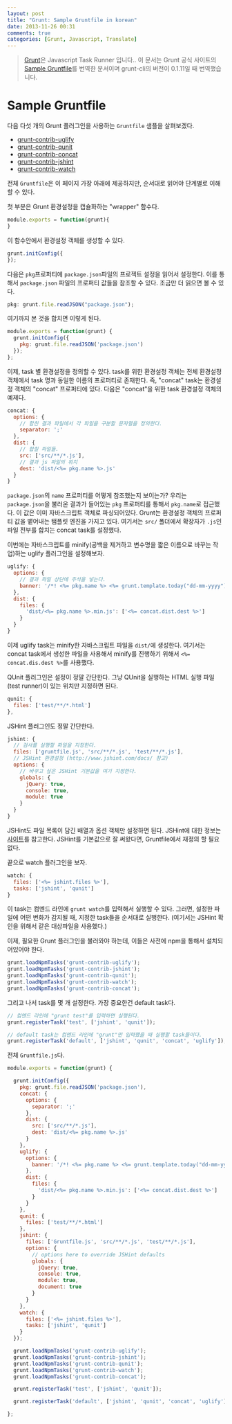 ```yaml
---
layout: post
title: "Grunt: Sample Gruntfile in korean"
date: 2013-11-26 00:31
comments: true
categories: [Grunt, Javascript, Translate]
---
```



>[Grunt](http://gruntjs.com)은 Javascript Task Runner 입니다.. 이 문서는 Grunt 공식 사이트의 [Sample Gruntfile](http://gruntjs.com/sample-gruntfile)를 번역한 문서이며 grunt-cli의 버전이 0.1.11일 때 번역했습니다.

# Sample Gruntfile

다음 다섯 개의 Grunt 플러그인을 사용하는 `Gruntfile` 샘플을 살펴보겠다.

* [grunt-contrib-uglify](https://github.com/gruntjs/grunt-contrib-uglify)
* [grunt-contrib-qunit](https://github.com/gruntjs/grunt-contrib-qunit)
* [grunt-contrib-concat](https://github.com/gruntjs/grunt-contrib-concat)
* [grunt-contrib-jshint](https://github.com/gruntjs/grunt-contrib-jshint)
* [grunt-contrib-watch](https://github.com/gruntjs/grunt-contrib-watch)

<!-- more -->

전체 `Gruntfile`은 이 페이지 가장 아래에 제공하지만, 순서대로 읽어야 단계별로 이해할 수 있다. 

첫 부분은 Grunt 환경설정을 캡슐화하는 "wrapper" 함수다. 

```javascript
module.exports = function(grunt){
}
```

이 함수안에서 환경설정 객체를 생성할 수 있다. 

```javascript
grunt.initConfig({
});
```

다음은 `pkg`프로퍼티에 `package.json`파일의 프로젝트 설정을 읽어서 설정한다. 이를 통해서 `package.json` 파일의 프로퍼티 값들을 참조할 수 있다. 조금만 더 읽으면 볼 수 있다. 

```javascript
pkg: grunt.file.readJSON("package.json");
```

여기까지 본 것을 합치면 이렇게 된다. 

```javascript
module.exports = function(grunt) {
  grunt.initConfig({
    pkg: grunt.file.readJSON('package.json')
  });
};
```

이제, task 별 환경설정을 정의할 수 있다. task를 위한 환경설정 객체는 전체 환경설정 객체에서 task 명과 동일한 이름의 프로퍼티로 존재한다. 즉, "concat" task는 환경설정 객체의 "concat" 프로퍼티에 있다. 다음은 "concat"을 위한 task 환경설정 객체의 예제다. 

```javascript
concat: {
  options: {
    // 합친 결과 파일에서 각 파일을 구분할 문자열을 정의한다. 
    separator: ';'
  },
  dist: {
    // 합칠 파일들.
    src: ['src/**/*.js'],
    // 결과 js 파일의 위치
    dest: 'dist/<%= pkg.name %>.js'
  }
}
```

`package.json`의 `name` 프로퍼티를 어떻게 참조했는지 보이는가? 우리는 `package.json`을 불러온 결과가 들어있는 `pkg` 프로퍼티를 통해서 `pkg.name`로 접근했다. 이 값은 이미 자바스크립트 객체로 파싱되어있다. Grunt는 환경설정 객체의 프로퍼티 값을 뱉어내는 탬플릿 엔진을 가지고 있다. 여기서는 `src/` 폴더에서 확장자가 `.js`인 파일 전부를 합치는 concat task를 설정했다. 

이번에는 자바스크립트를 minify(공백을 제거하고 변수명을 짧은 이름으로 바꾸는 작업)하는 uglify 플러그인을 설정해보자.

```javascript
uglify: {
  options: {
    // 결과 파일 상단에 주석을 넣는다. 
    banner: '/*! <%= pkg.name %> <%= grunt.template.today("dd-mm-yyyy") %> */\n'
  },
  dist: {
    files: {
      'dist/<%= pkg.name %>.min.js': ['<%= concat.dist.dest %>']
    }
  }
}
```

이제 uglify task는 minify한 자바스크립트 파일을 `dist/`에 생성한다. 여기서는 concat task에서 생성한 파일을 사용해서 minify를 진행하기 위해서 `<%= concat.dis.dest %>`를 사용했다.

QUnit 플러그인은 설정이 정말 간단한다. 그냥 QUnit을 실행하는 HTML 실행 파일(test runner)이 있는 위치만 지정하면 된다.

```javascript
qunit: {
  files: ['test/**/*.html']
},
```

JSHint 플러그인도 정말 간단한다. 

```javascript
jshint: {
  // 검사를 실행할 파일을 지정한다. 
  files: ['gruntfile.js', 'src/**/*.js', 'test/**/*.js'],
  // JSHint 환경설정 (http://www.jshint.com/docs/ 참고)
  options: {
    // 바꾸고 싶은 JSHint 기본값을 여기 지정한다. 
    globals: {
      jQuery: true,
      console: true,
      module: true
    }
  }
}
```

JSHint도 파일 목록이 담긴 배열과 옵션 객체만 설정하면 된다. JSHint에 대한 정보는 [사이트](http://www.jshint.com/docs/)를 참고한다. JSHint를 기본값으로 잘 써왔다면, Gruntfile에서 재정의 할 필요없다.

끝으로 watch 플러그인을 보자. 

```javascript
watch: {
  files: ['<%= jshint.files %>'],
  tasks: ['jshint', 'qunit']
}
```

이 task는 컴멘드 라인에 `grunt watch`를 입력해서 실행할 수 있다. 그러면, 설정한 파일에 어떤 변화가 감지될 때, 지정한 task들을 순서대로 실행한다. (여기서는 JSHint 확인을 위해서 같은 대상파일을 사용했다.)

이제, 필요한 Grunt 플러그인을 불러와야 하는데, 이들은 사전에 npm을 통해서 설치되어있어야 한다. 

```javascript
grunt.loadNpmTasks('grunt-contrib-uglify');
grunt.loadNpmTasks('grunt-contrib-jshint');
grunt.loadNpmTasks('grunt-contrib-qunit');
grunt.loadNpmTasks('grunt-contrib-watch');
grunt.loadNpmTasks('grunt-contrib-concat');
```

그리고 나서 task를 몇 개 설정한다. 가장 중요한건 default task다. 

```javascript
// 컴멘드 라인에 "grunt test"를 입력하면 실행된다. 
grunt.registerTask('test', ['jshint', 'qunit']);

// default task는 컴멘드 라인에 "grunt"만 입력했을 때 실행할 task들이다. 
grunt.registerTask('default', ['jshint', 'qunit', 'concat', 'uglify']);
```

전체 `Gruntfile.js`다. 

```javascript
module.exports = function(grunt) {

  grunt.initConfig({
    pkg: grunt.file.readJSON('package.json'),
    concat: {
      options: {
        separator: ';'
      },
      dist: {
        src: ['src/**/*.js'],
        dest: 'dist/<%= pkg.name %>.js'
      }
    },
    uglify: {
      options: {
        banner: '/*! <%= pkg.name %> <%= grunt.template.today("dd-mm-yyyy") %> */\n'
      },
      dist: {
        files: {
          'dist/<%= pkg.name %>.min.js': ['<%= concat.dist.dest %>']
        }
      }
    },
    qunit: {
      files: ['test/**/*.html']
    },
    jshint: {
      files: ['Gruntfile.js', 'src/**/*.js', 'test/**/*.js'],
      options: {
        // options here to override JSHint defaults
        globals: {
          jQuery: true,
          console: true,
          module: true,
          document: true
        }
      }
    },
    watch: {
      files: ['<%= jshint.files %>'],
      tasks: ['jshint', 'qunit']
    }
  });

  grunt.loadNpmTasks('grunt-contrib-uglify');
  grunt.loadNpmTasks('grunt-contrib-jshint');
  grunt.loadNpmTasks('grunt-contrib-qunit');
  grunt.loadNpmTasks('grunt-contrib-watch');
  grunt.loadNpmTasks('grunt-contrib-concat');

  grunt.registerTask('test', ['jshint', 'qunit']);

  grunt.registerTask('default', ['jshint', 'qunit', 'concat', 'uglify']);

};
```








